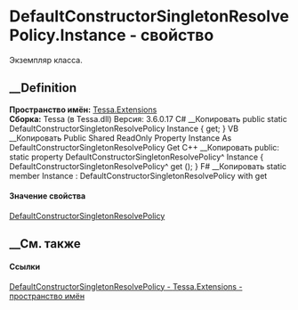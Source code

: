 # DefaultConstructorSingletonResolvePolicy.Instance - свойство
Экземпляр класса.
##  __Definition
 **Пространство имён:** [Tessa.Extensions](N_Tessa_Extensions.htm)  
 **Сборка:** Tessa (в Tessa.dll) Версия: 3.6.0.17
C# __Копировать
     public static DefaultConstructorSingletonResolvePolicy Instance { get; }
VB __Копировать
     Public Shared ReadOnly Property Instance As DefaultConstructorSingletonResolvePolicy
    	Get
C++ __Копировать
     public:
    static property DefaultConstructorSingletonResolvePolicy^ Instance {
    	DefaultConstructorSingletonResolvePolicy^ get ();
    }
F# __Копировать
     static member Instance : DefaultConstructorSingletonResolvePolicy with get
#### Значение свойства
[DefaultConstructorSingletonResolvePolicy](T_Tessa_Extensions_DefaultConstructorSingletonResolvePolicy.htm)
##  __См. также
#### Ссылки
[DefaultConstructorSingletonResolvePolicy -
](T_Tessa_Extensions_DefaultConstructorSingletonResolvePolicy.htm)
[Tessa.Extensions - пространство имён](N_Tessa_Extensions.htm)
